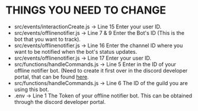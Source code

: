 <h1>THINGS YOU NEED TO CHANGE</h1>

<P> 
  <ul>
      <li>src/events/interactionCreate.js -> Line 15 Enter your user ID.</li>
      <li>src/events/offlinenotifier.js -> Line 7 & 9 Enter the Bot's ID (This is the bot that you want to track).</li>
      <li>src/events/offlinenotifier.js -> Line 16 Enter the channel ID where you want to be notified when the bot's status updates.</li>
      <li>src/events/offlinenotifier.js -> Line 17 Enter your user ID.</li>
      <li>src/functions/handleCommands.js -> Line 5 Enter in the ID of your offline notifier bot. (Need to create it first over in the discord developer portal, that can be found <a href="https://discord.com/developers/applications">here</a>.</li>
      <li>src/functions/handleCommands.js -> Line 6 The ID of the guild you are using this bot.</li>
      <li>.env -> Line 1 The Token of your offline notifier bot. This can be obtained through the discord developer portal.</li>
  </ul>
</P>
